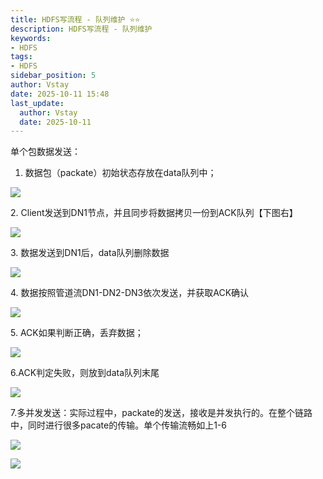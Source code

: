 ```yaml
---
title: HDFS写流程 - 队列维护 ⭐️⭐️
description: HDFS写流程 - 队列维护
keywords:
- HDFS
tags:
- HDFS
sidebar_position: 5
author: Vstay
date: 2025-10-11 15:48
last_update:
  author: Vstay
  date: 2025-10-11
---
```


单个包数据发送：

1.  数据包（packate）初始状态存放在data队列中；

![](https://cdn.jsdelivr.net/gh/Vstay97/Img_storage@main/blog/2025/HDFS%E5%86%99%E6%B5%81%E7%A8%8B-%E9%98%9F%E5%88%97%E7%BB%B4%E6%8A%A4/20251011155143151.png)

2\. Client发送到DN1节点，并且同步将数据拷贝一份到ACK队列【下图右】

![](https://cdn.jsdelivr.net/gh/Vstay97/Img_storage@main/blog/2025/HDFS%E5%86%99%E6%B5%81%E7%A8%8B-%E9%98%9F%E5%88%97%E7%BB%B4%E6%8A%A4/20251011155143152.png)

3\. 数据发送到DN1后，data队列删除数据

![](https://cdn.jsdelivr.net/gh/Vstay97/Img_storage@main/blog/2025/HDFS%E5%86%99%E6%B5%81%E7%A8%8B-%E9%98%9F%E5%88%97%E7%BB%B4%E6%8A%A4/20251011155143153.png)

4\. 数据按照管道流DN1-DN2-DN3依次发送，并获取ACK确认

![](https://cdn.jsdelivr.net/gh/Vstay97/Img_storage@main/blog/2025/HDFS%E5%86%99%E6%B5%81%E7%A8%8B-%E9%98%9F%E5%88%97%E7%BB%B4%E6%8A%A4/20251011155143154.png)

5\. ACK如果判断正确，丢弃数据；

![](https://cdn.jsdelivr.net/gh/Vstay97/Img_storage@main/blog/2025/HDFS%E5%86%99%E6%B5%81%E7%A8%8B-%E9%98%9F%E5%88%97%E7%BB%B4%E6%8A%A4/20251011155143155.png)

6.ACK判定失败，则放到data队列末尾

![](https://cdn.jsdelivr.net/gh/Vstay97/Img_storage@main/blog/2025/HDFS%E5%86%99%E6%B5%81%E7%A8%8B-%E9%98%9F%E5%88%97%E7%BB%B4%E6%8A%A4/20251011155143156.png)

7.多并发发送：实际过程中，packate的发送，接收是并发执行的。在整个链路中，同时进行很多pacate的传输。单个传输流畅如上1-6

![](https://cdn.jsdelivr.net/gh/Vstay97/Img_storage@main/blog/2025/HDFS%E5%86%99%E6%B5%81%E7%A8%8B-%E9%98%9F%E5%88%97%E7%BB%B4%E6%8A%A4/20251011155143157.png)

![](https://cdn.jsdelivr.net/gh/Vstay97/Img_storage@main/blog/2025/HDFS%E5%86%99%E6%B5%81%E7%A8%8B-%E9%98%9F%E5%88%97%E7%BB%B4%E6%8A%A4/20251011155143158.png)